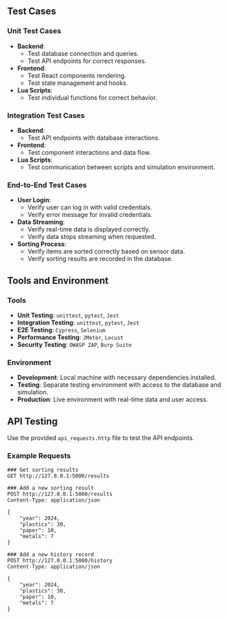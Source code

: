 ## Test Cases

### Unit Test Cases
- **Backend**:
  - Test database connection and queries.
  - Test API endpoints for correct responses.
- **Frontend**:
  - Test React components rendering.
  - Test state management and hooks.
- **Lua Scripts**:
  - Test individual functions for correct behavior.

### Integration Test Cases
- **Backend**:
  - Test API endpoints with database interactions.
- **Frontend**:
  - Test component interactions and data flow.
- **Lua Scripts**:
  - Test communication between scripts and simulation environment.

### End-to-End Test Cases
- **User Login**:
  - Verify user can log in with valid credentials.
  - Verify error message for invalid credentials.
- **Data Streaming**:
  - Verify real-time data is displayed correctly.
  - Verify data stops streaming when requested.
- **Sorting Process**:
  - Verify items are sorted correctly based on sensor data.
  - Verify sorting results are recorded in the database.

## Tools and Environment

### Tools
- **Unit Testing**: `unittest`, `pytest`, `Jest`
- **Integration Testing**: `unittest`, `pytest`, `Jest`
- **E2E Testing**: `Cypress`, `Selenium`
- **Performance Testing**: `JMeter`, `Locust`
- **Security Testing**: `OWASP ZAP`, `Burp Suite`

### Environment
- **Development**: Local machine with necessary dependencies installed.
- **Testing**: Separate testing environment with access to the database and simulation.
- **Production**: Live environment with real-time data and user access.

## API Testing
Use the provided `api_requests.http` file to test the API endpoints.

### Example Requests
```http
### Get sorting results
GET http://127.0.0.1:5000/results

### Add a new sorting result
POST http://127.0.0.1:5000/results
Content-Type: application/json

{
    "year": 2024,
    "plastics": 30,
    "paper": 10,
    "metals": 7
}

### Add a new history record
POST http://127.0.0.1:5000/history
Content-Type: application/json

{
    "year": 2024,
    "plastics": 30,
    "paper": 10,
    "metals": 7
}